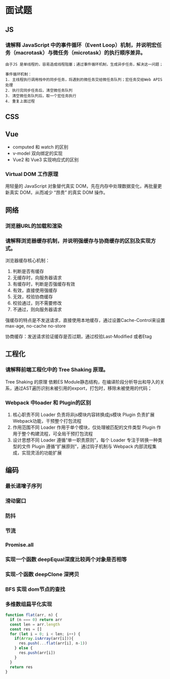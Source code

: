 # 面试题

## JS 

  ### 请解释 JavaScript 中的事件循环（Event Loop）机制，并说明宏任务（macrotask）与微任务（microtask）的执行顺序差异。​

    由于JS 是单线程的，容易造成线程阻塞；通过事件循环机制，生成异步任务，解决这一问题；
    
    事件循环机制：
    1. 主线程执行调用栈中的同步任务，将遇到的微任务交给微任务队列；宏任务交给Web APIS 处理
    2. 执行完同步任务后，清空微任务队列
    3. 清空微任务队列后，取一个宏任务执行
    4. 重复上面过程

## CSS

## Vue

  - computed 和 watch 的区别
  - v-model 双向绑定的实现
  - Vue2 和 Vue3 实现响应式的区别
  ### Virtual DOM 工作原理

  用轻量的 JavaScript 对象替代真实 DOM，先在内存中处理数据变化，再批量更新真实 DOM，从而减少 “昂贵” 的真实 DOM 操作。


## 网络

  ### 浏览器URL的加载和渲染

  ### 请解释浏览器缓存机制，并说明强缓存与协商缓存的区别及实现方式。​

  浏览器缓存核心机制：
  1. 判断是否有缓存
  2. 无缓存时，向服务器请求
  3. 有缓存时，判断是否强缓存有效
  4. 有效，直接使用强缓存
  5. 无效，校验协商缓存
  6. 校验通过，则不需要修改 
  7. 不通过，则向服务器请求

  强缓存的特点是不发送请求，直接使用本地缓存，通过设置Cache-Control来设置
  max-age, no-cache no-store

  协商缓存：发送请求验证缓存是否过期，通过校验Last-Modified 或者Etag

## 工程化

  ### 请解释前端工程化中的 Tree Shaking 原理。​
    
  Tree Shaking 的原理 依赖ES Module静态结构，在编译阶段分析导出和导入的关系，通过AST遍历识别未被引用的export，打包时，移除未被使用的代码；

  ### Webpack 中loader 和 Plugin的区别
  
  1. 核心职责不同
    Loader 负责将非js模块内容转换成js模块
    Plugin 负责扩展Webpack功能，干预整个打包流程
  2. 作用范围不同
    Loader 作用于单个模块，仅处理被匹配的文件类型
    Plugin 作用于整个构建流程，可全局干预打包流程
  3. 设计思想不同
    Loader 遵循“单一职责原则”，每个 Loader 专注于转换一种类型的文件
    Plugin 遵循“扩展原则”，通过钩子机制与 Webpack 内部流程集成，实现灵活的功能扩展

## 编码

  ### 最长递增子序列
  ### 滑动窗口
  ### 防抖
  ### 节流
  ### Promise.all
  ### 实现一个函数 deepEqual深度比较两个对象是否相等
  ### 实现-个函数 deepClone 深拷贝
  ### BFS 实现 dom节点的查找
  ### 多维数组扁平化实现​
  ```js
  function flat(arr, n) {
    if (n === 0) return arr
    const len = arr.length
    const res = []
    for (let i = 0; i < len; i++) {
      if(Array.isArray(arr[i])){
        res.push(...flat(arr[i], n-1))
      } else {
        res.push(arr[i])
      }
    }
    return res
  }
  ```